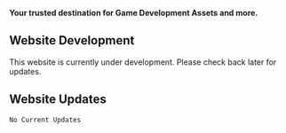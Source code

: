 **Your trusted destination for Game Development Assets and more.**

## Website Development

This website is currently under development. Please check back later for updates.

## Website Updates

```
No Current Updates
```
